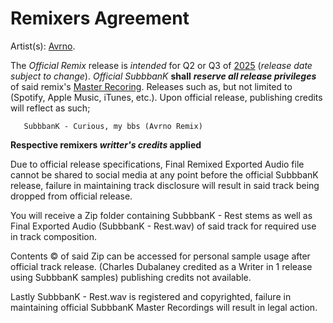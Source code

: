 # Remixers Agreement

Artist(s): <ins>Avrno</ins>. 


   The _Official Remix_ release is _intended_ for Q2 or Q3 of <ins>2025</ins> (_release date subject to change_). _Official SubbbanK_ **shall** ***reserve all release privileges*** of said remix's <ins>Master Recoring</ins>. Releases such as, but not limited to (Spotify, Apple Music, iTunes, etc.). Upon official release, publishing credits will reflect as such;  

       SubbbanK - Curious, my bbs (Avrno Remix) 

**Respective remixers _writter's credits_ applied**


Due to official release specifications, Final Remixed Exported Audio file cannot be shared to social media at any point before the official  SubbbanK release, failure in maintaining track disclosure will result in said track being dropped from official release. 


You will receive a Zip folder containing SubbbanK - Rest stems as well as Final Exported Audio (SubbbanK - Rest.wav) of said track for required use in track composition. 


Contents ©️   of said Zip can be accessed for personal sample usage after official track release. (Charles Dubalaney credited as a Writer in 1 release using SubbbanK samples) publishing credits not available. 


Lastly SubbbanK - Rest.wav is registered and copyrighted, failure in maintaining official SubbbanK Master Recordings will result in legal action.
